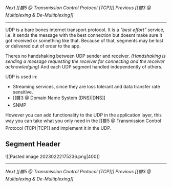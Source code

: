 _Next [[🟩5 @ Transmission Control Protocol (TCP)]]_
_Previous [[🟩3 @ Multiplexing & De-Multiplexing]]_

---
UDP is a bare bones internet transport protocol.
It is a _"best effort"_ service, i.e. it sends the message with the best connection but doesnt make sure it got received or something like that. Because of that, segments may be lost or delivered out of order to the app.

Theres no handshaking between UDP sender and receiver. _(Handshaking is sending a message requesting the receiver for connecting and the receiver acknowledging)_
And each  UDP segment handled independently of others.

UDP is used in:
- Streaming services, since they are loss tolerant and data transfer rate sensitive.
- [[🟩3 @ Domain Name System (DNS)|DNS]]
- SNMP

However you can add functionality to the UDP in the application layer, this way you can take what you only need in the [[🟩5 @ Transmission Control Protocol (TCP)|TCP]] and implement it in the UDP.

## Segment Header
![[Pasted image 20230222175236.png|400]]

---

_Next [[🟩5 @ Transmission Control Protocol (TCP)]]_
_Previous [[🟩3 @ Multiplexing & De-Multiplexing]]_